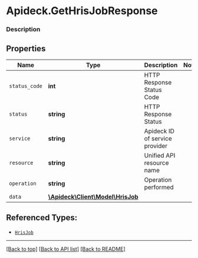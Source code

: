 # Apideck.GetHrisJobResponse

### Description

## Properties
Name | Type | Description | Notes
------------ | ------------- | ------------- | -------------
`status_code` | **int** | HTTP Response Status Code | 
`status` | **string** | HTTP Response Status | 
`service` | **string** | Apideck ID of service provider | 
`resource` | **string** | Unified API resource name | 
`operation` | **string** | Operation performed | 
`data` | [**\Apideck\Client\Model\HrisJob**](HrisJob.md) |  | 





## Referenced Types:





* [`HrisJob`](HrisJob.md)

---

[[Back to top]](#) [[Back to API list]](../../../../README.md#documentation-for-api-endpoints) [[Back to README]](../../../../README.md)


